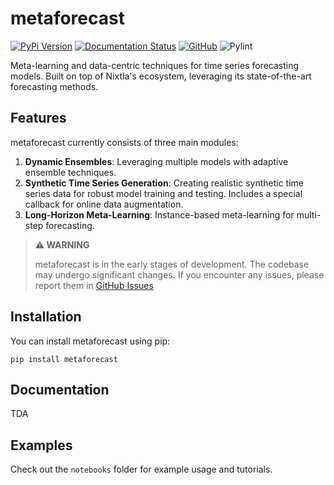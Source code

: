 # metaforecast

[![PyPi Version](https://img.shields.io/pypi/v/metaforecast)](https://pypi.org/project/metaforecast/)
[![Documentation Status](https://readthedocs.org/projects/metaforecast/badge/?version=latest)](https://metaforecast.readthedocs.io/en/latest/?badge=latest)
[![GitHub](https://img.shields.io/github/stars/vcerqueira/metaforecast?style=social)](https://github.com/vcerqueira/metaforecast)
![Pylint](https://img.shields.io/endpoint?url=https://gist.githubusercontent.com/vcerqueira/7ad63bc9902a43eb21993a755006f5de/raw/pylint-badge.json)


Meta-learning and data-centric techniques for time series forecasting models. 
Built on top of Nixtla's ecosystem, leveraging its state-of-the-art forecasting methods.

## Features

metaforecast currently consists of three main modules:

1. **Dynamic Ensembles**: Leveraging multiple models with adaptive ensemble techniques.
2. **Synthetic Time Series Generation**: Creating realistic synthetic time series data for robust model training and testing. 
Includes a special callback for online data augmentation.
3. **Long-Horizon Meta-Learning**: Instance-based meta-learning for multi-step forecasting.

> **⚠️ WARNING**
>
> metaforecast is in the early stages of development. 
> The codebase may undergo significant changes. 
> If you encounter any issues, please report
> them in [GitHub Issues](https://github.com/vcerqueira/metaforecast/issues)

## Installation

You can install metaforecast using pip:

```
pip install metaforecast
```

## Documentation

TDA

## Examples

Check out the `notebooks` folder for example usage and tutorials. 
